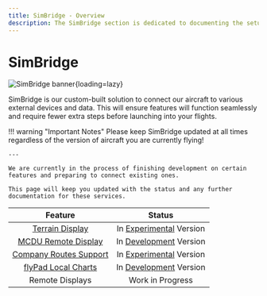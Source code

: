 ```yaml
---
title: SimBridge - Overview
description: The SimBridge section is dedicated to documenting the setup and use of the FlyByWire SimBridge. 
---
```


<link rel="stylesheet" href="../../stylesheets/toc-tables.css">
<style>
    .md-typeset h1 {
        display: none;
    }
</style>

# SimBridge

![SimBridge banner](assets/simbridge/simbridge.png){loading=lazy}

SimBridge is our custom-built solution to connect our aircraft to various external devices and data. This will ensure features will function seamlessly and 
require fewer extra steps before launching into your flights.



!!! warning "Important Notes"
    Please keep SimBridge updated at all times regardless of the version of aircraft you are currently flying!
    
    ---

    We are currently in the process of finishing development on certain features and preparing to connect existing ones. 
    
    This page will keep you updated with the status and any further documentation for these services.

|                                      Feature                                       |                                         Status                                         |
|:----------------------------------------------------------------------------------:|:--------------------------------------------------------------------------------------:|
|                           [Terrain Display](terrain.md)                            |                 In [Experimental](../fbw-a32nx/support/exp.md) Version                 |
|               [MCDU Remote Display](remote-displays/remote-mcdu.md)                | In [Development](../fbw-a32nx/fbw-versions.md#development-version-recommended) Version |
|                        [Company Routes Support](coroute.md)                        |                 In [Experimental](../fbw-a32nx/support/exp.md) Version                 |
| [flyPad Local Charts](../fbw-a32nx/feature-guides/flypados3/charts.md#local-files) | In [Development](../fbw-a32nx/fbw-versions.md#development-version-recommended) Version |
|                                  Remote Displays                                   |                                    Work in Progress                                    |


